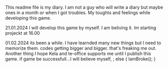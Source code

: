 This readme file is my diary. I am not a guy who will write a diary but maybe ones in a month or when I got troubles. My toughts and feelings while developing this game.

21.01.2024 
I will develop this game by myself. I am beliving it. Im starting projeckt at 16.00

01.02.2024 
its been a while. I have learnded many new things but I need to memorize them. codes getting bigger and bigger. that's freaking me out. 
Another thing I hope Kela and te-office supports me until I publish this game. if game be successfull...I will believe myself, ; else { IamBroke(); }
